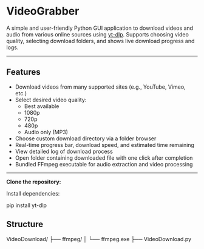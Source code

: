 # VideoGrabber

A simple and user-friendly Python GUI application to download videos and audio from various online sources using [yt-dlp](https://github.com/yt-dlp/yt-dlp). Supports choosing video quality, selecting download folders, and shows live download progress and logs.

---

## Features

- Download videos from many supported sites (e.g., YouTube, Vimeo, etc.)
- Select desired video quality:
  - Best available
  - 1080p
  - 720p
  - 480p
  - Audio only (MP3)
- Choose custom download directory via a folder browser
- Real-time progress bar, download speed, and estimated time remaining
- View detailed log of download process
- Open folder containing downloaded file with one click after completion
- Bundled FFmpeg executable for audio extraction and video processing

---


**Clone the repository:**

Install dependencies:

pip install yt-dlp


## Structure

VideoDownload/
├── ffmpeg/
│ └── ffmpeg.exe 
├── VideoDownload.py 